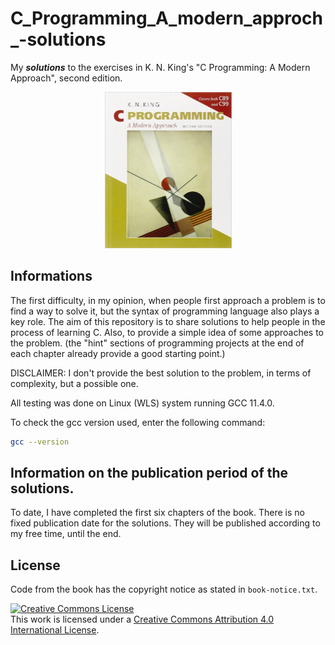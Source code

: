 # C_Programming_A_modern_approch_-solutions
My ***solutions*** to the exercises in K. N. King's "C Programming: A
Modern Approach", second edition.

<p align="center">
<img src="cover.jpg" width="203" height="250"/>
</p>

## Informations
The first difficulty, in my opinion, when people first approach a problem
is to find a way to solve it, but the syntax of programming language
also plays a key role.
The aim of this repository is to share solutions to help people in the process
of learning C. Also, to provide a simple idea of some approaches to the problem.
(the "hint" sections of programming projects at the end of each chapter already
provide a good starting point.)

DISCLAIMER: I don't provide the best solution to the problem, in terms of complexity, but 
a possible one.

All testing was done on Linux (WLS) system running GCC 11.4.0. 

To check the gcc version used, enter the following command:
```bash
gcc --version
```

## Information on the publication period of the solutions.
To date, I have completed the first six chapters of the book. There is no
fixed publication date for the solutions. They will be published according to my free time, 
until the end.

## License

Code from the book has the copyright notice as stated in `book-notice.txt`.

<a rel="license" href="http://creativecommons.org/licenses/by/4.0/"><img
alt="Creative Commons License" style="border-width:0"
src="https://i.creativecommons.org/l/by/4.0/88x31.png" /></a><br />This work is
licensed under a <a rel="license"
href="http://creativecommons.org/licenses/by/4.0/">Creative Commons Attribution
4.0 International License</a>.

